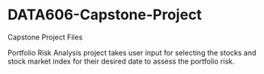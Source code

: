 # DATA606-Capstone-Project
Capstone Project Files

Portfolio Risk Analysis project takes user input for selecting the stocks and stock market index for their desired date to assess the portfolio risk.
